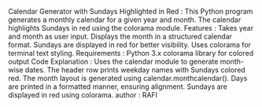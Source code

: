 Calendar Generator with Sundays Highlighted in Red :
This Python program generates a monthly calendar for a given year and month. The calendar highlights Sundays in red using the colorama module.
Features :
  Takes year and month as user input.
  Displays the month in a structured calendar format.
  Sundays are displayed in red for better visibility.
  Uses colorama for terminal text styling.
Requirements :
  Python 3.x
  colorama library for colored output
Code Explanation :
  Uses the calendar module to generate month-wise dates.
  The header row prints weekday names with Sundays colored red.
  The month layout is generated using calendar.monthcalendar().
  Days are printed in a formatted manner, ensuring alignment.
  Sundays are displayed in red using colorama.
author :
  RAFI
